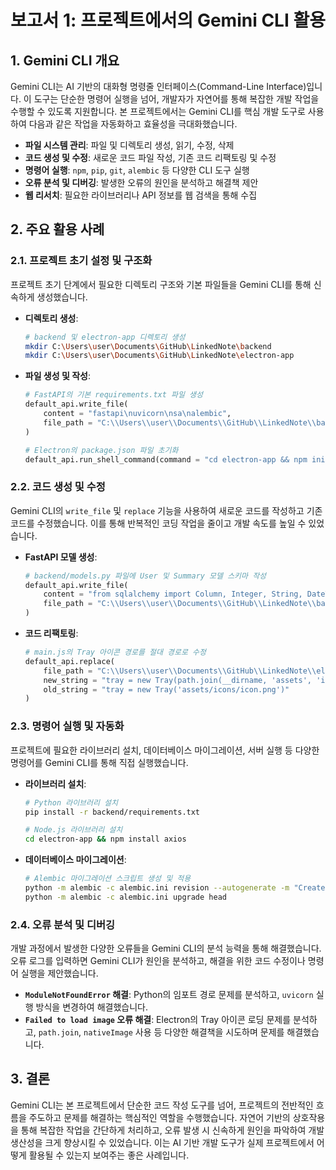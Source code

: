 # 보고서 1: 프로젝트에서의 Gemini CLI 활용

## 1. Gemini CLI 개요

Gemini CLI는 AI 기반의 대화형 명령줄 인터페이스(Command-Line Interface)입니다. 이 도구는 단순한 명령어 실행을 넘어, 개발자가 자연어를 통해 복잡한 개발 작업을 수행할 수 있도록 지원합니다. 본 프로젝트에서는 Gemini CLI를 핵심 개발 도구로 사용하여 다음과 같은 작업을 자동화하고 효율성을 극대화했습니다.

- **파일 시스템 관리**: 파일 및 디렉토리 생성, 읽기, 수정, 삭제
- **코드 생성 및 수정**: 새로운 코드 파일 작성, 기존 코드 리팩토링 및 수정
- **명령어 실행**: `npm`, `pip`, `git`, `alembic` 등 다양한 CLI 도구 실행
- **오류 분석 및 디버깅**: 발생한 오류의 원인을 분석하고 해결책 제안
- **웹 리서치**: 필요한 라이브러리나 API 정보를 웹 검색을 통해 수집

## 2. 주요 활용 사례

### 2.1. 프로젝트 초기 설정 및 구조화

프로젝트 초기 단계에서 필요한 디렉토리 구조와 기본 파일들을 Gemini CLI를 통해 신속하게 생성했습니다.

- **디렉토리 생성**:
  ```bash
  # backend 및 electron-app 디렉토리 생성
  mkdir C:\Users\user\Documents\GitHub\LinkedNote\backend
  mkdir C:\Users\user\Documents\GitHub\LinkedNote\electron-app
  ```

- **파일 생성 및 작성**:
  ```python
  # FastAPI의 기본 requirements.txt 파일 생성
  default_api.write_file(
      content = "fastapi\nuvicorn\nsa\nalembic", 
      file_path = "C:\\Users\\user\\Documents\\GitHub\\LinkedNote\\backend\\requirements.txt"
  )
  
  # Electron의 package.json 파일 초기화
  default_api.run_shell_command(command = "cd electron-app && npm init -y")
  ```

### 2.2. 코드 생성 및 수정

Gemini CLI의 `write_file` 및 `replace` 기능을 사용하여 새로운 코드를 작성하고 기존 코드를 수정했습니다. 이를 통해 반복적인 코딩 작업을 줄이고 개발 속도를 높일 수 있었습니다.

- **FastAPI 모델 생성**:
  ```python
  # backend/models.py 파일에 User 및 Summary 모델 스키마 작성
  default_api.write_file(
      content = "from sqlalchemy import Column, Integer, String, DateTime...", 
      file_path = "C:\\Users\\user\\Documents\\GitHub\\LinkedNote\\backend\\models.py"
  )
  ```

- **코드 리팩토링**:
  ```python
  # main.js의 Tray 아이콘 경로를 절대 경로로 수정
  default_api.replace(
      file_path = "C:\\Users\\user\\Documents\\GitHub\\LinkedNote\\electron-app\\main.js", 
      new_string = "tray = new Tray(path.join(__dirname, 'assets', 'icons', 'icon.png'))", 
      old_string = "tray = new Tray('assets/icons/icon.png')"
  )
  ```

### 2.3. 명령어 실행 및 자동화

프로젝트에 필요한 라이브러리 설치, 데이터베이스 마이그레이션, 서버 실행 등 다양한 명령어를 Gemini CLI를 통해 직접 실행했습니다.

- **라이브러리 설치**:
  ```bash
  # Python 라이브러리 설치
  pip install -r backend/requirements.txt
  
  # Node.js 라이브러리 설치
  cd electron-app && npm install axios
  ```

- **데이터베이스 마이그레이션**:
  ```bash
  # Alembic 마이그레이션 스크립트 생성 및 적용
  python -m alembic -c alembic.ini revision --autogenerate -m "Create summaries table"
  python -m alembic -c alembic.ini upgrade head
  ```

### 2.4. 오류 분석 및 디버깅

개발 과정에서 발생한 다양한 오류들을 Gemini CLI의 분석 능력을 통해 해결했습니다. 오류 로그를 입력하면 Gemini CLI가 원인을 분석하고, 해결을 위한 코드 수정이나 명령어 실행을 제안했습니다.

- **`ModuleNotFoundError` 해결**: Python의 임포트 경로 문제를 분석하고, `uvicorn` 실행 방식을 변경하여 해결했습니다.
- **`Failed to load image` 오류 해결**: Electron의 Tray 아이콘 로딩 문제를 분석하고, `path.join`, `nativeImage` 사용 등 다양한 해결책을 시도하며 문제를 해결했습니다.

## 3. 결론

Gemini CLI는 본 프로젝트에서 단순한 코드 작성 도구를 넘어, 프로젝트의 전반적인 흐름을 주도하고 문제를 해결하는 핵심적인 역할을 수행했습니다. 자연어 기반의 상호작용을 통해 복잡한 작업을 간단하게 처리하고, 오류 발생 시 신속하게 원인을 파악하여 개발 생산성을 크게 향상시킬 수 있었습니다. 이는 AI 기반 개발 도구가 실제 프로젝트에서 어떻게 활용될 수 있는지 보여주는 좋은 사례입니다.
